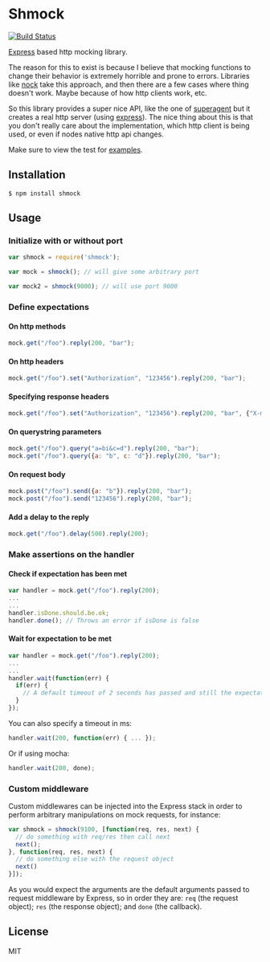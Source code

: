 # Shmock

  [![Build Status](https://travis-ci.org/xetorthio/shmock.png)](https://travis-ci.org/xetorthio/shmock)

  [Express](https://github.com/visionmedia/express) based http mocking library.

  The reason for this to exist is because I believe that mocking functions to change their behavior is extremely horrible and prone to errors. Libraries like [nock](https://github.com/pgte/nock) take this approach, and then there are a few cases where thing doesn't work. Maybe because of how http clients work, etc.

  So this library provides a super nice API, like the one of [superagent](https://github.com/visionmedia/superagent) but it creates a real http server (using [express](https://github.com/visionmedia/express)). The nice thing about this is that you don't really care about the implementation, which http client is being used, or even if nodes native http api changes.

  Make sure to view the test for [examples](https://github.com/xetorthio/shmock/tree/master/test/shmock.js).

## Installation

```
$ npm install shmock
```

## Usage

### Initialize with or without port

```js
var shmock = require('shmock');

var mock = shmock(); // will give some arbitrary port

var mock2 = shmock(9000); // will use port 9000
```

### Define expectations


#### On http methods

```js
mock.get("/foo").reply(200, "bar");
```

#### On http headers

```js
mock.get("/foo").set("Authorization", "123456").reply(200, "bar");
```

#### Specifying response headers

```js
mock.get("/foo").set("Authorization", "123456").reply(200, "bar", {"X-my-header", "My header value"});
```

#### On querystring parameters

```js
mock.get("/foo").query("a=bi&c=d").reply(200, "bar");
mock.get("/foo").query({a: "b", c: "d"}).reply(200, "bar");
```

#### On request body

```js
mock.post("/foo").send({a: "b"}).reply(200, "bar");
mock.post("/foo").send("123456").reply(200, "bar");
```

#### Add a delay to the reply
```js
mock.get("/foo").delay(500).reply(200);
```

### Make assertions on the handler

#### Check if expectation has been met

```js
var handler = mock.get("/foo").reply(200);
...
...
handler.isDone.should.be.ok;
handler.done(); // Throws an error if isDone is false
```

#### Wait for expectation to be met
```js
var handler = mock.get("/foo").reply(200);
...
...
handler.wait(function(err) {
  if(err) {
    // A default timeout of 2 seconds has passed and still the expectation hasn't been bet
  }
});
```

You can also specify a timeout in ms:
```js
handler.wait(200, function(err) { ... });
```
Or if using mocha:
```js
handler.wait(200, done);
```

### Custom middleware
Custom middlewares can be injected into the Express stack in order to perform arbitrary manipulations on mock requests, for instance:

```javascript
var shmock = shmock(9100, [function(req, res, next) {
  // do something with req/res then call next
  next();
}, function(req, res, next) {
  // do something else with the request object
  next()
}]);
```

As you would expect the arguments are the default arguments passed to request middleware by Express, so in order they are: `req` (the request object); `res` (the response object); and `done` (the callback).

## License

  MIT

